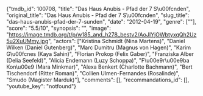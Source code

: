 {"tmdb_id": 100708, "title": "Das Haus Anubis - Pfad der 7 S\u00fcnden", "original_title": "Das Haus Anubis - Pfad der 7 S\u00fcnden", "slug_title": "das-haus-anubis-pfad-der-7-sunden", "date": "2012-04-19", "genre": [""], "score": "5.5/10", "synopsis": "", "image": "https://image.tmdb.org/t/p/w185_and_h278_bestv2/AoJIYjOWbtyxqQh2Uz5u2XuUMmy.jpg", "actors": ["Kristina Schmidt (Nina Martens)", "Daniel Wilken (Daniel Gutenberg)", "Marc Dumitru (Magnus von Hagen)", "Karim G\u00fcnes (Kaya Sahin)", "Florian Prokop (Felix Gaber)", "Franziska Alber (Delia Seefeld)", "Alicia Endemann (Luzy Schoppa)", "F\u00e9r\u00e9ba Kon\u00e9 (Mara Minkmar)", "Alexa Benkert (Charlotte Bachmann)", "Bert Tischendorf (Ritter Roman)", "Collien Ulmen-Fernandes (Rosalinde)", "Smudo (Magister Marduk)"], "comments": [], "recommandations_id": [], "youtube_key": "notfound"}